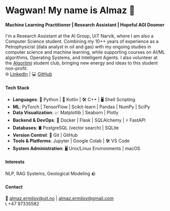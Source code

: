 # Wagwan! My name is Almaz 🫡

#### Machine Learning Practitioner | Research Assistant | Hopeful AGI Doomer 

I'm a Research Assistant at the AI Group, UiT Narvik, where I am also a Computer Science student. Combining my 10++ years of experience as a Petrophysicist (data analyst in oil and gas) with my ongoing studies in computer science and machine learning, while supporting courses on AI/ML algorithms, Operating Systems, and Intelligent Agents. I also volunteer at the [Algoritmi](https://www.linkedin.com/company/algoritminarvik/) student club, bringing new energy and ideas to this student non-profit. <br>
🌐 [LinkedIn](https://www.linkedin.com/in/almazermilov)  |  💻 [GitHub](https://github.com/AlmazErmilov)

#### **Tech Stack**
- **Languages**: 🐍 Python | 📱 Kotlin | 🛠️ C++ | 🖥️ Shell Scripting  
- **ML**: PyTorch | TensorFlow | Scikit-learn | Pandas | NumPy | SciPy  
- **Data Visualization**: 📈 Matplotlib | Seaborn | Plotly  
- **Backend & DevOps**: 🐳 Docker | Flask | SQLAlchemy | ⚡ FastAPI  
- **Databases**: 🛢️ PostgreSQL (vector search) | SQLite  
- **Version Control**: 🔧 Git | GitHub  
- **Tools & Platforms**: Jupyter | Google Colab | 🛠️ VS Code  
- **System Administration**: 🖥️ Unix/Linux Environments | macOS   

#### **Interests** 
NLP, RAG Systems, Geological Modeling 🪨  
#### Contact
📧 almaz.ermilov@uit.no | almaz.ermilov@gmail.com <br>
📞 +47 97335582
<!--
**AlmazErmilov/AlmazErmilov** is a ✨ _special_ ✨ repository because its `README.md` (this file) appears on your GitHub profile.

Here are some ideas to get you started:

- 🔭 I’m currently working on ...
- 🌱 I’m currently learning ...
- 👯 I’m looking to collaborate on ...
- 🤔 I’m looking for help with ...
- 💬 Ask me about ...
- 📫 How to reach me: ...
- 😄 Pronouns: ...
- ⚡ Fun fact: ...
-->
